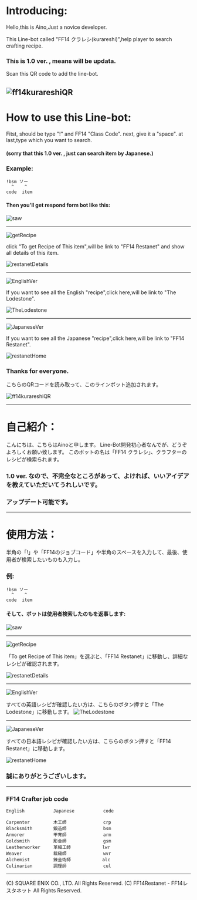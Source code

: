 # Introducing:

 Hello,this is Aino,Just a novice developer.

 This Line-bot called "FF14 クラレシ(kurareshi)",help player to search crafting recipe.


 ### This is 1.0 ver. , means will be updata.
 
 Scan this QR code to add the line-bot.
 
 ![ff14kurareshiQR](ff14kurareshiQR.png)
---


# How to use this Line-bot:
 Fitst, should be type "!" and FF14 "Class Code".
 next, give it a "space".
 at last,type which you want to search.
#### (sorry that this 1.0 ver. , just can search item by Japanese.)

### Example:
    !bsm ソー
      ^    ^
    code  item
    
#### Then you'll get respond form bot like this:
![saw](saw.png)

---
![getRecipe](getRecipe.png)

click "To get Recipe of This item",will be link to "FF14 Restanet" and show all details of this item.

![restanetDetails](restanetDetails.png)

---
![EnglishVer](EnglishVer.png)

If you want to see all the English "recipe",click here,will be link to "The Lodestone".

![TheLodestone](TheLodestone.png)

---
![JapaneseVer](JapaneseVer.png)

If you want to see all the Japanese "recipe",click here,will be link to "FF14 Restanet".

![restanetHome](restanetHome.png)


### Thanks for everyone.

こちらのQRコードを読み取って、このラインボット追加されます。

![ff14kurareshiQR](ff14kurareshiQR.png)

---

# 自己紹介：
こんにちは、こちらはAinoと申します。
Line-Bot開発初心者なんでが、どうぞよろしくお願い致します。
このボットの名は「FF14 クラレシ」、クラフターのレシピが検索られます。
###  1.0 ver. なので、不完全なところがあって、よければ、いいアイデアを教えていただいてうれしいです。
### アップデート可能です。


---

#  使用方法：
半角の「!」や「FF14のジョブコード」や半角のスペースを入力して、最後、使用者が検索したいものも入力し。

### 例:
    !bsm ソー
      ^    ^
    code  item
    
#### そして、ボットは使用者検索したのもを返事します:
![saw](saw.png)

---
![getRecipe](getRecipe.png)

「To get Recipe of This item」を選ぶと、「FF14 Restanet」に移動し、詳細なレシピが確認されます。

![restanetDetails](restanetDetails.png)

---
![EnglishVer](EnglishVer.png)

すべての英語レシピが確認したい方は、こちらのボタン押すと「The Lodestone」に移動します。
![TheLodestone](TheLodestone.png)

---
![JapaneseVer](JapaneseVer.png)

すべての日本語レシピが確認したい方は、こちらのボタン押すと「FF14 Restanet」に移動します。

![restanetHome](restanetHome.png)


### 誠にありがとうございします。

---
### FF14 Crafter job code
    English           Japanese           code
    
    Carpenter         木工師              crp
    Blacksmith        鍛造師              bsm
    Armorer           甲冑師              arm
    Goldsmith         彫金師              gsm
    Leatherworker     革細工師            lwr
    Weaver            裁縫師              wvr
    Alchemist         錬金術師            alc
    Culinarian        調理師              cul
---
(C) SQUARE ENIX CO., LTD. All Rights Reserved.
(C) FF14Restanet - FF14レスタネット All Rights Reserved.
